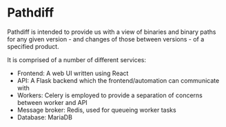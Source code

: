 # Pathdiff

Pathdiff is intended to provide us with a view of binaries and binary paths for any given version - and changes of those between versions - of a specified product.

It is comprised of a number of different services:

- Frontend: A web UI written using React
- API: A Flask backend which the frontend/automation can communicate with
- Workers: Celery is employed to provide a separation of concerns between worker and API
- Message broker: Redis, used for queueing worker tasks
- Database: MariaDB
